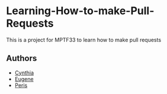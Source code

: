 # Learning-How-to-make-Pull-Requests
This is a project for MPTF33 to learn how to make pull requests

## Authors

- [Cynthia](https://github.com/kasambuli)
- [Eugene](https://github.com/kasambuli)
- [Peris](https://github.com/PerisOduol618)